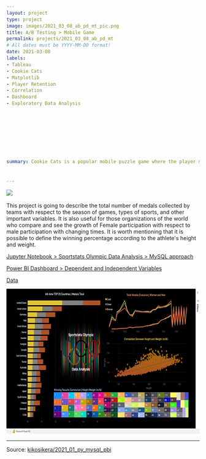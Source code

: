 ```yaml
---
layout: project
type: project
image: images/2021_03_08_ab_pd_mt_pic.png
title: A/B Testing > Mobile Game
permalink: projects/2021_03_08_ab_pd_mt
# All dates must be YYYY-MM-DD format!
date: 2021-03-08
labels:
- Tableau
- Cookie Cats
- Matplotlib
- Player Retention
- Correlation
- Dashboard
- Exploratory Data Analysis








summary: Cookie Cats is a popular mobile puzzle game where the player must connect tiles of the same color to clear the board and win the level. In this project, we're going to analyze an AB-test where we moved the first gate in Cookie Cats from level 30 to level 40. In particular, we will look at the impact on player retention.


---
```


<img class="ui image" src="{{ site.baseurl }}/images/2021_01_py_mysql_pbi_pannel.png">

This project is going to describe the total number of medals collected by teams with respect to the season of games, types of sports, and other important variables. It is also useful for those organizations of the world who compare and see the growth of Female participation with respect to male participation with changing times.
It is worth mentioning that it is possible to define the winning percentage according to the athlete's height and weight. 


[Jupyter Notebook > Sportstats Olympic Data Analysis > MySQL approach](https://colab.research.google.com/gist/kikosikera/567a454cdf7576382b600d89e494742c/2021_01_py_mysql_pbi.ipynb?authuser=1)

[Power BI Dashboard > Dependent and Independent Variables](https://kikosikera.github.io/accomplishments/powerbi/2021_02_06_py_mysql_pbi/)

[Data](https://github.com/kikosikera/2021_01_py_mysql_pbi/tree/master/data)

<a href="https://kikosikera.github.io/accomplishments/powerbi/2021_02_06_py_mysql_pbi/">
  <img src="/images/2021_02_06_py_mysql_pbi_720_379.png" style="width:720px;height:379px;"/>
 </a>


<hr>

Source: <a href="https://github.com/kikosikera/2021_01_py_mysql_pbi"><i class="large github icon"></i>kikosikera/2021_01_py_mysql_pbi</a>
